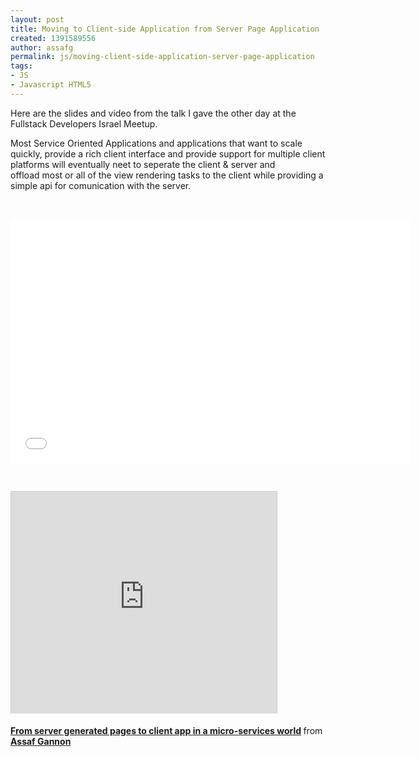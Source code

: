 ```yaml
---
layout: post
title: Moving to Client-side Application from Server Page Application
created: 1391589556
author: assafg
permalink: js/moving-client-side-application-server-page-application
tags:
- JS
- Javascript HTML5
---
```

<p>Here are the slides and video from the talk I gave the other day at the Fullstack Developers Israel Meetup.</p>

<p>Most Service Oriented Applications and applications that want to scale quickly, provide a rich client interface and provide support for multiple client platforms will eventually neet to seperate the client &amp; server and offload&nbsp;most or all of the view rendering tasks to the client while providing a simple api for comunication with the server.</p>

<p>&nbsp;</p>

<p><iframe allowfullscreen="" frameborder="0" height="390" src="//www.youtube.com/embed/ozSuZ_bOAhk" width="640"></iframe></p>

<p>&nbsp;</p>

<p><iframe allowfullscreen="" frameborder="0" height="355" marginheight="0" marginwidth="0" scrolling="no" src="http://www.slideshare.net/slideshow/embed_code/30574926?rel=0" style="border:1px solid #CCC; border-width:1px 1px 0; margin-bottom:5px; max-width: 100%;" width="425"></iframe></p>

<div style="margin-bottom:5px"><strong><a href="https://www.slideshare.net/AssafGannon/from-server-generated-pages-to-client-app-in-a-microservices-world" target="_blank" title="From server generated pages to client app in a micro-services world">From server generated pages to client app in a micro-services world</a> </strong> from <strong><a href="http://www.slideshare.net/AssafGannon" target="_blank">Assaf Gannon</a></strong></div>
